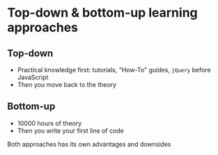 # Top-down & bottom-up learning approaches

## Top-down

- Practical knowledge first: tutorials, "How-To" guides, `jQuery` before JavaScript
- Then you move back to the theory

## Bottom-up

- 10000 hours of theory
- Then you write your first line of code

Both approaches has its own advantages and downsides

